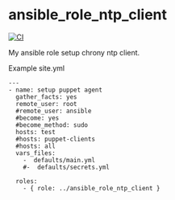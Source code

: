 ansible_role_ntp_client
=========

[![CI](https://github.com/habbis/ansible_role_ntp_client/workflows/CI/badge.svg)](https://github.com/habbis/ansible_role_ntp_client/actions?query=workflow%3ACI)


My ansible role setup chrony ntp client.


Example site.yml

```
---
- name: setup puppet agent
  gather_facts: yes
  remote_user: root
  #remote_user: ansible
  #become: yes
  #become_method: sudo
  hosts: test
  #hosts: puppet-clients
  #hosts: all
  vars_files:
    -  defaults/main.yml
    #-  defaults/secrets.yml

  roles:
    - { role: ../ansible_role_ntp_client }
```
